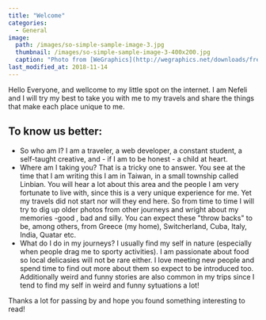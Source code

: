 ```yaml
---
title: "Welcome"
categories:
  - General
image: 
  path: /images/so-simple-sample-image-3.jpg
  thumbnail: /images/so-simple-sample-image-3-400x200.jpg
  caption: "Photo from [WeGraphics](http://wegraphics.net/downloads/free-ultimate-blurred-background-pack/)"
last_modified_at: 2018-11-14
---
```


Hello Everyone, and wellcome to my little spot on the internet. I am Nefeli and I will try my best to take you with me to my travels and share the things that make each place unique to me. 
## To know us better:
* So who am I? I am a traveler, a web developer, a constant student, a self-taught creative, and - if I am to be honest - a child at heart. 
* Where am I taking you? That is a tricky one to answer. You see at the time that I am writing this I am in Taiwan, in a small township called Linbian. You will hear a lot about this area and the people I am very fortunate to live with, since this is a very unique experience for me. Yet my travels did not start nor will they end here. So from time to time I will try to dig up older photos from other journeys and wright about my memories -good , bad and silly. You can expect these "throw backs" to be, among others, from Greece (my home), Switcherland, Cuba, Italy, India, Quatar etc.
* What do I do in my journeys? I usually find my self in nature (especially when people drag me to sporty activities). I am passionate about food so local delicasies will not be rare either. I love meeting new people and spend time to find out more about them so expect to be introduced too. Additionally weird and funny stories are also common in my trips since I tend to find my self in weird and funny sytuations a lot!

Thanks a lot for passing by and hope you found something interesting to read!